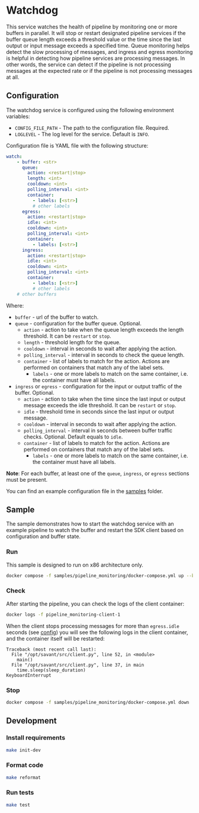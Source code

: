 # Watchdog
This service watches the health of pipeline by monitoring one or more buffers in parallel.
It will stop or restart designated pipeline services if the buffer queue length exceeds a threshold value or the time since the last output or input message exceeds a specified time. 
Queue monitoring helps detect the slow processing of messages, and ingress and egress monitoring is helpful in detecting how pipeline services are processing messages. 
In other words, the service can detect if the pipeline is not processing messages at the expected rate or if the pipeline is not processing messages at all.

## Configuration

The watchdog service is configured using the following environment variables:
* `CONFIG_FILE_PATH` - The path to the configuration file. Required.
* `LOGLEVEL` - The log level for the service. Default is `INFO`.

Configuration file is YAML file with the following structure:
```yaml
watch:
    - buffer: <str>
      queue:
        action: <restart|stop>
        length: <int>
        cooldown: <int>
        polling_interval: <int>
        container:
          - labels: [<str>]
          # other labels
      egress:
        action: <restart|stop>
        idle: <int>
        cooldown: <int>
        polling_interval: <int>
        container:
          - labels: [<str>]
      ingress:
        action: <restart|stop>
        idle: <int>
        cooldown: <int>
        polling_interval: <int>
        container:
          - labels: [<str>]
          # other labels
    # other buffers
```

Where:
* `buffer` - url of the buffer to watch.
* `queue` - configuration for the buffer queue. Optional.
  * `action` - action to take when the queue length exceeds the length threshold. It can be `restart` or `stop`.
  * `length` - threshold length for the queue.
  * `cooldown` - interval in seconds to wait after applying the action.
  * `polling_interval` - interval in seconds to check the queue length.
  * `container` - list of labels to match for the action. Actions are performed on containers that match any of the label sets.
    * `labels` - one or more labels to match on the same container, i.e. the container must have all labels.
* `ingress` or `egress` - configuration for the input or output traffic of the buffer. Optional.
  * `action` - action to take when the time since the last input or output message exceeds the idle threshold. It can be `restart` or `stop`.
  * `idle` - threshold time in seconds since the last input or output message.
  * `cooldown` - interval in seconds to wait after applying the action.
  * `polling_interval` - interval in seconds between buffer traffic checks. Optional. Default equals to `idle`.
  * `container` - list of labels to match for the action. Actions are performed on containers that match any of the label sets.
    * `labels` - one or more labels to match on the same container, i.e. the container must have all labels.

**Note**: For each buffer, at least one of the `queue`, `ingress`, or `egress` sections must be present.

You can find an example configuration file in the [samples](samples/pipeline_monitoring/config.yml) folder.

## Sample

The sample demonstrates how to start the watchdog service with an example pipeline to watch the buffer and restart the SDK client based on configuration and buffer state.

### Run

This sample is designed to run on x86 architecture only.

```bash
docker compose -f samples/pipeline_monitoring/docker-compose.yml up --build -d
```

### Check

After starting the pipeline, you can check the logs of the client container:

```bash
docker logs -f pipeline_monitoring-client-1
```

When the client stops processing messages for more than `egress.idle` seconds (see [config](samples/pipeline_monitoring/config.yml))
you will see the following logs in the client container, and the container itself will be restarted:

```
Traceback (most recent call last):
  File "/opt/savant/src/client.py", line 52, in <module>
    main()
  File "/opt/savant/src/client.py", line 37, in main
    time.sleep(sleep_duration)
KeyboardInterrupt
```

### Stop

```bash
docker compose -f samples/pipeline_monitoring/docker-compose.yml down
```

## Development

### Install requirements

```bash
make init-dev
```

### Format code

```bash
make reformat
```

### Run tests

```bash
make test
```
